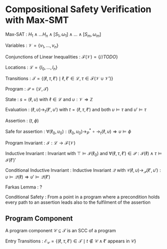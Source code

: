 # Compositional Safety Verification with Max-SMT

Max-SAT
: $H_1 \wedge \dots H_n \wedge [S_1, \omega_1] \wedge \dots \wedge [S_m, \omega_m]$

Variables
: $\mathcal{V} = \lbrace v_1, \dots, v_n \rbrace$

Conjunctions of Linear Inequalities
: $\mathcal{F}(\mathcal{V}) = \lbrace // TODO \rbrace$

Locations
: $\mathcal{L} = \lbrace l_0, \dots, l_n \rbrace$

Transitions
: $\mathcal{T} = \lbrace (\ell, \tau, \ell') \mid \ell, \ell' \in \mathcal{L}, \tau \in \mathcal{F}(\mathcal{V} \cup \mathcal{V}') \rbrace$

Program
: $\mathcal{P} = (\mathcal{L}, \mathcal{T})$

State
: $s = (\ell, \upsilon)$ with $\ell \in \mathcal{L}$ and $\upsilon : \mathcal{V} \Rightarrow \mathbb{Z}$

Evaluation
: $(\ell, \upsilon) \rightarrow_t (\ell', \upsilon')$ with $t = (\ell, \tau, \ell')$ and both $\upsilon \models \tau$ and $\upsilon' \models \tau$

Assertion
: $(t, \phi)$

Safe for assertion
: $\forall (\ell_0, \upsilon_0): (\ell_0, \upsilon_0) \rightarrow_P^* \circ \rightarrow_t (\ell, \upsilon) \Rightarrow \upsilon \models \phi$

Program Invariant
: $\mathcal{I} : \mathcal{L} \rightarrow \mathcal{F}(\mathcal{V})$

Inductive Invariant
: Invariant with $\top \models \mathcal{I}(\ell_0)$ and $\forall (\ell, \tau, \ell') \in \mathcal{P}: \mathcal{I}(\ell) \wedge \tau \models \mathcal{I}(\ell')'$

Conditional Inductive Invariant
: Inductive Invariant $\mathcal{Q}$ with $\forall (\ell, \upsilon) \rightarrow_\mathcal{P} (\ell', \upsilon'): \upsilon \models \mathcal{Q}(\ell) \Rightarrow \upsilon' \models \mathcal{Q}(\ell')$

Farkas Lemma
: ?

Conditional Safety
: From a point in a program where a precondition holds every path to an assertion leads also to the fulfilment of the assertion

## Program Component

A program component $\mathcal{C} \subseteq \mathcal{T}$ is an SCC of a program

Entry Transitions
: $\mathcal{E}_\mathcal{C} = \lbrace (\ell, \tau, \ell') \in \mathcal{T} \mid t \notin \mathcal{C} \wedge \ell' \text{ appears in } \mathcal{C} \rbrace$
